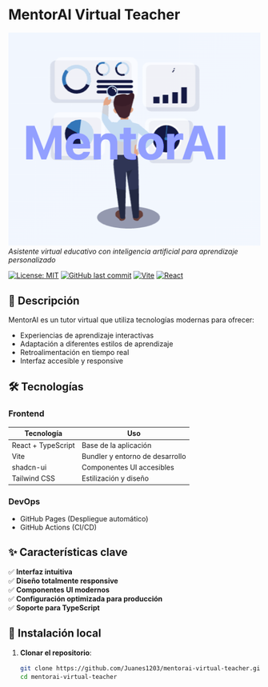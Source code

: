 # MentorAI Virtual Teacher 

![MentorAI Logo](mentorai-logo2.png)  
*Asistente virtual educativo con inteligencia artificial para aprendizaje personalizado*

[![License: MIT](https://img.shields.io/badge/License-MIT-blue.svg)](LICENSE)
[![GitHub last commit](https://img.shields.io/github/last-commit/Juanes1203/mentorai-virtual-teacher)](https://github.com/Juanes1203/mentorai-virtual-teacher/commits/main)
[![Vite](https://img.shields.io/badge/Vite-4.4.5-646CFF?logo=vite)](https://vitejs.dev/)
[![React](https://img.shields.io/badge/React-18.2-61DAFB?logo=react)](https://reactjs.org/)

## 🌟 Descripción

MentorAI es un tutor virtual que utiliza tecnologías modernas para ofrecer:
- Experiencias de aprendizaje interactivas
- Adaptación a diferentes estilos de aprendizaje
- Retroalimentación en tiempo real
- Interfaz accesible y responsive

## 🛠 Tecnologías

### Frontend
| Tecnología       | Uso                          |
|------------------|------------------------------|
| React + TypeScript | Base de la aplicación       |
| Vite            | Bundler y entorno de desarrollo |
| shadcn-ui       | Componentes UI accesibles    |
| Tailwind CSS    | Estilización y diseño        |

### DevOps
- GitHub Pages (Despliegue automático)
- GitHub Actions (CI/CD)

## ✨ Características clave

✅ **Interfaz intuitiva**  
✅ **Diseño totalmente responsive**  
✅ **Componentes UI modernos**  
✅ **Configuración optimizada para producción**  
✅ **Soporte para TypeScript**  

## 🚀 Instalación local

1. **Clonar el repositorio**:
   ```bash
   git clone https://github.com/Juanes1203/mentorai-virtual-teacher.git
   cd mentorai-virtual-teacher
